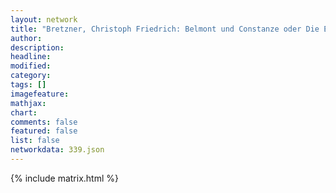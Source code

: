 ```yaml
---
layout: network
title: "Bretzner, Christoph Friedrich: Belmont und Constanze oder Die Entführung aus dem Serail (1781)"
author:
description:
headline:
modified:
category:
tags: []
imagefeature: 
mathjax: 
chart: 
comments: false
featured: false
list: false
networkdata: 339.json
---
```

{% include matrix.html %}
